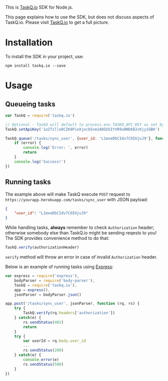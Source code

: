 This is [TaskQ.io](https://taskq.io) SDK for Node.js.

This page explains how to use the SDK, but does not discuss aspects of TaskQ.io. Please visit [TaskQ.io](https://taskq.io) to get a full picture. 

# Installation

To install the SDK in your project, use:

```
npm install taskq.io --save
```

# Usage

## Queueing tasks

```javascript
var TaskQ = require('taskq.io')

// Optional - TaskQ will default to process.env.TASKQ_API_KEY as set by Heroku 
TaskQ.setApiKey('1o2TzlloDCZK8PioXjocb5xm1A8GU5ItVR9u0ND682cKjy1GBH')

TaskQ.queue('/tasks/sync_user', {user_id: 'L1mxeDbCIdv7COIUjuJ9'}, function (error) {
	if (error) {
		console.log('Error: ', error)
		return
	}
	console.log('Success!')
})

```

## Running tasks

The example above will make TaskQ execute `POST` request to `https://yourapp.herokuapp.com/tasks/sync_user` with JSON payload:

```json
{
	"user_id": "L1mxeDbCIdv7COIUjuJ9"
}
```

While handling tasks, **always** remember to check `Authorization` header; otherwise somebody else than TaskQ.io might be sending reqests to you! 
The SDK provides convenience method to do that:

```javascript
TaskQ.verify(authorizationHeader)
```

`verify` method will throw an error in case of invalid `Authorization` header.

Below is an example of running tasks using [Express](https://expressjs.com/):

```javascript
var express = require('express'),
	bodyParser = require('body-parser'),
	TaskQ = require('taskq.io'),
	app = express(),
	jsonParser = bodyParser.json()

app.post('/tasks/sync_user', jsonParser, function (rq, rs) {
	try {
		TaskQ.verify(rq.headers['authorization'])
	} catch(e) {
		rs.sendStatus(401)
		return
	}
	try {
		var userId = rq.body.user_id
		...
		rs.sendStatus(200)
	} catch(e) {
		console.error(e)
		rs.sendStatus(500)		
	}
})
```